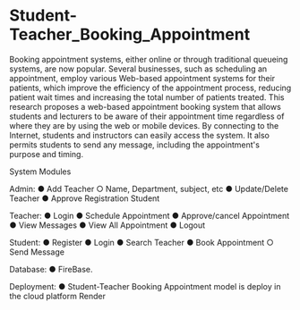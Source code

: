 # Student-Teacher_Booking_Appointment

Booking appointment systems, either online or through traditional queueing systems, are now popular. Several businesses, such as scheduling an appointment, employ various Web-based appointment systems for their patients, which improve the efficiency of the appointment process, reducing patient wait times and increasing the total number of patients treated. This research proposes a web-based appointment booking system that allows students and lecturers to be aware of their appointment time regardless of where they are by using the web or mobile devices. By connecting to the Internet, students and instructors can easily access the system. It also permits students to send any message, including the appointment's purpose and timing.

System Modules

Admin:
● Add Teacher
○ Name, Department, subject, etc 
● Update/Delete Teacher
● Approve Registration Student

Teacher:
● Login
● Schedule Appointment 
● Approve/cancel Appointment 
● View Messages
● View All Appointment
● Logout

Student:
● Register
● Login
● Search Teacher
● Book Appointment
○ Send Message

Database:
● FireBase.

Deployment:
● Student-Teacher Booking Appointment model is deploy in the cloud platform Render
